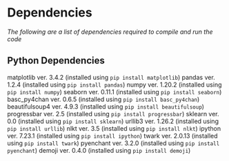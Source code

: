 # Dependencies

_The following are a list of dependencies required to compile and run the code_

## Python Dependencies

matplotlib ver. 3.4.2
(installed using `pip install matplotlib`)
pandas ver. 1.2.4
(installed using `pip install pandas`)
numpy ver. 1.20.2
(installed using `pip install numpy`)
seaborn ver. 0.11.1
(installed using `pip install seaborn`)
basc\_py4chan ver. 0.6.5
(installed using `pip install basc_py4chan`)
beautifulsoup4 ver. 4.9.3
(installed using `pip install beautifulsoup`)
progressbar ver. 2.5
(installed using `pip install progressbar`)
sklearn ver. 0.0
(installed using `pip install sklearn`)
urllib3 ver. 1.26.2
(installed using `pip install urllib`)
nlkt ver. 3.5
(installed using `pip install nlkt`)
ipython ver. 7.23.1
(installed using `pip install ipython`)
twark ver. 2.0.13
(installed using `pip install twark`)
pyenchant ver. 3.2.0
(installed using `pip install pyenchant`)
demoji ver. 0.4.0
(installed using `pip install demoji`)